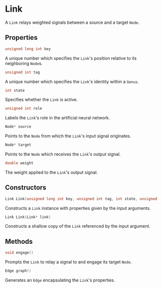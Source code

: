 # Link

 A `Link` relays weighted signals between a source and a target `Node`.




## Properties

```C++
unsigned long int key
```

A unique number which specifies the `Link`'s position relative to its neighboring `Node`s.




```C++
unsigned int tag
```

A unique number which specifies the `Link`'s identity within a `Genus`.




```C++
int state
```

Specifies whether the `Link` is active.




```C++
unsigned int role
```

Labels the `Link`'s role in the artificial neural network.




```C++
Node* source
```

Points to the `Node` from which the `Link`'s input signal originates.




```C++
Node* target
```

Points to the `Node` which receives the `Link`'s output signal.




``` C++
double weight
```

The weight applied to the `Link`'s output signal.




## Constructors

```C++
Link Link(unsigned long int key, unsigned int tag, int state, unsigned int role, Node* source, Node* target, double weight)
```

Constructs a `Link` instance with properties given by the input arguments.  


```C++
Link Link(Link* link)
```

Constructs a shallow copy of the `Link` referenced by the input argument.  


## Methods

```C++
void engage()
```

Prompts the `Link` to relay a signal to and engage its target `Node`.




```C++
Edge graph()
```

Generates an `Edge` encapsulating the `Link`'s properties.
